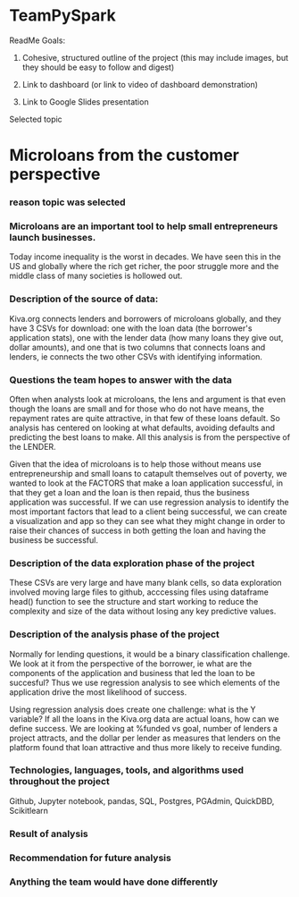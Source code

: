 # TeamPySpark

ReadMe Goals:

1. Cohesive, structured outline of the project (this may include images, but they should be easy to follow and digest)

2. Link to dashboard (or link to video of dashboard demonstration)

3. Link to Google Slides presentation

Selected topic
# Microloans from the customer perspective

### reason topic was selected
### Microloans are an important tool to help small entrepreneurs launch businesses.  
Today income inequality is the worst in decades.  We have seen this in the US and globally where the rich get richer, the poor struggle more and the middle class of many societies is hollowed out.  

### Description of the source of data:

Kiva.org connects lenders and borrowers of microloans globally, and they have 3 CSVs for download: one with the loan data (the borrower's application stats), one with the lender data (how many loans they give out, dollar amounts), and one that is two columns that connects loans and lenders, ie connects the two other CSVs with identifying information.

### Questions the team hopes to answer with the data

Often when analysts look at microloans, the lens and argument is that even though the loans are small and for those who do not have means, the repayment rates are quite attractive, in that few of these loans default.  So analysis has centered on looking at what defaults, avoiding defaults and predicting the best loans to make.  All this analysis is from the perspective of the LENDER.

Given that the idea of microloans is to help those without means use entrepreneurship and small loans to catapult themselves out of poverty, we wanted to look at the FACTORS that make a loan application successful, in that they get a loan and the loan is then repaid, thus the business application was successful.  If we can use regression analysis to identify the most important factors that lead to a client being successful, we can create a visualization and app so they can see what they might change in order to raise their chances of success in both getting the loan and having the business be successful.

### Description of the data exploration phase of the project

These CSVs are very large and have many blank cells, so data exploration involved moving large files to github, acccessing files using dataframe head() function to see the structure and start working to reduce the complexity and size of the data without losing any key predictive values.

### Description of the analysis phase of the project

Normally for lending questions, it would be a binary classification challenge.  We look at it from the perspective of the borrower, ie what are the components of the application and business that led the loan to be succesful?  Thus we use regression analysis to see which elements of the application drive the most likelihood of success.

Using regression analysis does create one challenge: what is the Y variable?  If all the loans in the Kiva.org data are actual loans, how can we define success.  We are looking at %funded vs goal, number of lenders a project attracts, and the dollar per lender as measures that lenders on the platform found that loan attractive and thus more likely to receive funding.

### Technologies, languages, tools, and algorithms used throughout the project

Github, Jupyter notebook, pandas, SQL, Postgres, PGAdmin, QuickDBD, Scikitlearn

### Result of analysis

### Recommendation for future analysis

### Anything the team would have done differently
